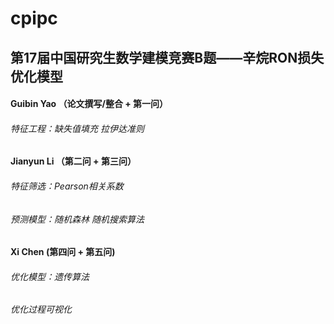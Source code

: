 # cpipc
## 第17届中国研究生数学建模竞赛B题——辛烷RON损失优化模型

#### Guibin Yao （论文撰写/整合 + 第一问）
###### 特征工程：缺失值填充 拉伊达准则

#### Jianyun Li （第二问 + 第三问）
###### 特征筛选：Pearson相关系数
###### 预测模型：随机森林 随机搜索算法

#### Xi Chen (第四问 + 第五问)
###### 优化模型：遗传算法
###### 优化过程可视化

